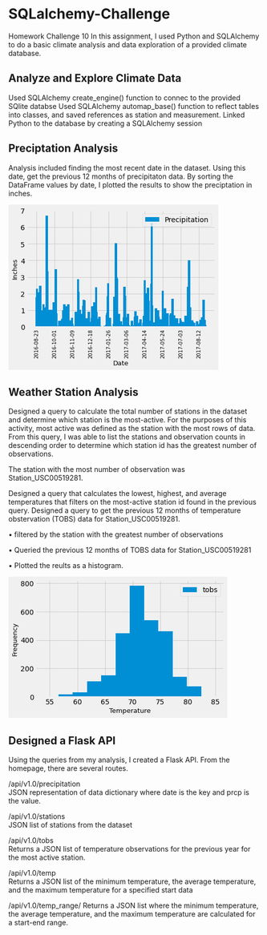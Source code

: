 # SQLalchemy-Challenge
Homework Challenge 10
In this assignment, I used Python and SQLAlchemy to do a basic climate analysis and data exploration of a provided climate database.

## Analyze and Explore Climate Data
Used SQLAlchemy create_engine() function to connec to the provided SQlite databse
Used SQLAlchemy automap_base() function to reflect tables into classes, and saved references as station and measurement.
Linked Python to the database by creating a SQLAlchemy session


## Preciptation Analysis
Analysis included finding the most recent date in the dataset. 
Using this date, get the previous 12 months of precipitaton data.
By sorting the DataFrame values by date, I plotted the results to show the preciptation in inches.

![Precipitation](https://github.com/SheTroxel/SQLalchemy-Challenge/blob/main/precip_bar2.png)

## Weather Station Analysis

Designed a query to calculate the total number of stations in the dataset and determine which station is the most-active.
For the purposes of this activity, most active was defined as the station with the most rows of data. From this query, I was able to list the stations and observation counts in descending order to determine which station id has the greatest number of observations. 

The station with the most number of observation was Station_USC00519281.

Designed a query that calculates the lowest, highest, and average temperatures that filters on the most-active station id found in the previous query.
Designed a query to get the previous 12 months of temperature obstervation (TOBS) data for Station_USC00519281.

  • filtered by the station with the greatest number of observations
  
  • Queried the previous 12 months of TOBS data for Station_USC00519281
  
  • Plotted the reults as a histogram.

![temp_histogram](https://github.com/SheTroxel/SQLalchemy-Challenge/blob/main/temp_histogram.png)


## Designed a Flask API 
Using the queries from my analysis, I created a Flask API.
From the homepage, there are several routes.

/api/v1.0/precipitation   
JSON representation of data dictionary where date is the key and prcp is the value.

/api/v1.0/stations        
JSON list of stations from the dataset
 
/api/v1.0/tobs           
Returns a JSON list of temperature observations for the previous year for the most active station.

/api/v1.0/temp<start>   
Returns a JSON list of the minimum temperature, the average temperature, and the maximum temperature for a specified start data

/api/v1.0/temp_range<start>/<end>
Returns a JSON list where the minimum temperature, the average temperature, and the maximum temperature are calculated for a start-end range.




